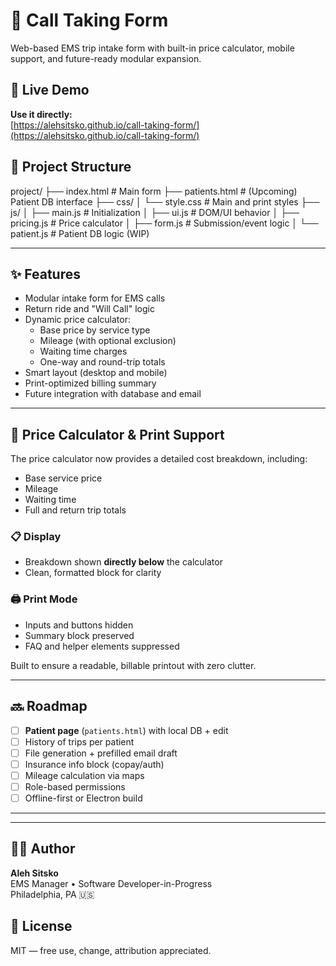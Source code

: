 # 📝 Call Taking Form

Web-based EMS trip intake form with built-in price calculator, mobile support, and future-ready modular expansion.

## 🔗 Live Demo  
**Use it directly:**  
[https://alehsitsko.github.io/call-taking-form/](https://alehsitsko.github.io/call-taking-form/)

## 📁 Project Structure

project/
├── index.html # Main form
├── patients.html # (Upcoming) Patient DB interface
├── css/
│ └── style.css # Main and print styles
├── js/
│ ├── main.js # Initialization
│ ├── ui.js # DOM/UI behavior
│ ├── pricing.js # Price calculator
│ ├── form.js # Submission/event logic
│ └── patient.js # Patient DB logic (WIP)


---

## ✨ Features

- Modular intake form for EMS calls
- Return ride and "Will Call" logic
- Dynamic price calculator:
  - Base price by service type
  - Mileage (with optional exclusion)
  - Waiting time charges
  - One-way and round-trip totals
- Smart layout (desktop and mobile)
- Print-optimized billing summary
- Future integration with database and email

---

## 🧾 Price Calculator & Print Support

The price calculator now provides a detailed cost breakdown, including:
- Base service price
- Mileage
- Waiting time
- Full and return trip totals

### 📋 Display
- Breakdown shown **directly below** the calculator
- Clean, formatted block for clarity

### 🖨️ Print Mode
- Inputs and buttons hidden
- Summary block preserved
- FAQ and helper elements suppressed

Built to ensure a readable, billable printout with zero clutter.

---

## 🔜 Roadmap

- [ ] **Patient page** (`patients.html`) with local DB + edit
- [ ] History of trips per patient
- [ ] File generation + prefilled email draft
- [ ] Insurance info block (copay/auth)
- [ ] Mileage calculation via maps
- [ ] Role-based permissions
- [ ] Offline-first or Electron build

---
---

## 🧑‍💻 Author

**Aleh Sitsko**  
EMS Manager • Software Developer-in-Progress  
Philadelphia, PA 🇺🇸

## 📄 License

MIT — free use, change, attribution appreciated.
